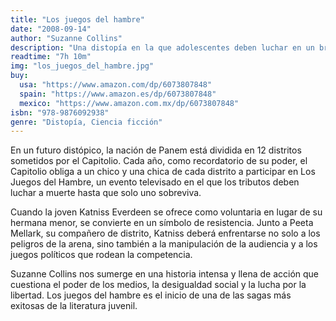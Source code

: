 ```yaml
---
title: "Los juegos del hambre"
date: "2008-09-14"
author: "Suzanne Collins"
description: "Una distopía en la que adolescentes deben luchar en un brutal reality show para sobrevivir."
readtime: "7h 10m"
img: "los_juegos_del_hambre.jpg"
buy:
  usa: "https://www.amazon.com/dp/6073807848"
  spain: "https://www.amazon.es/dp/6073807848"
  mexico: "https://www.amazon.com.mx/dp/6073807848"
isbn: "978-9876092938"
genre: "Distopía, Ciencia ficción"
---
```


En un futuro distópico, la nación de Panem está dividida en 12 distritos sometidos por el Capitolio. Cada año, como recordatorio de su poder, el Capitolio obliga a un chico y una chica de cada distrito a participar en Los Juegos del Hambre, un evento televisado en el que los tributos deben luchar a muerte hasta que solo uno sobreviva.

Cuando la joven Katniss Everdeen se ofrece como voluntaria en lugar de su hermana menor, se convierte en un símbolo de resistencia. Junto a Peeta Mellark, su compañero de distrito, Katniss deberá enfrentarse no solo a los peligros de la arena, sino también a la manipulación de la audiencia y a los juegos políticos que rodean la competencia.

Suzanne Collins nos sumerge en una historia intensa y llena de acción que cuestiona el poder de los medios, la desigualdad social y la lucha por la libertad. Los juegos del hambre es el inicio de una de las sagas más exitosas de la literatura juvenil.
